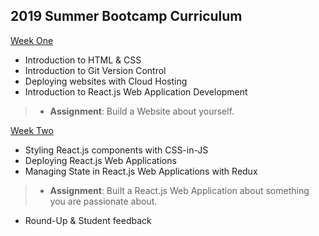 ## 2019 Summer Bootcamp Curriculum

[Week One](#)  

* Introduction to HTML & CSS  
* Introduction to Git Version Control  
* Deploying websites with Cloud Hosting  
* Introduction to React.js Web Application Development  
> * __Assignment__: Build a Website about yourself.  

[Week Two](#)  

* Styling React.js components with CSS-in-JS  
* Deploying React.js Web Applications
* Managing State in React.js Web Applications with Redux
> * __Assignment__: Built a React.js Web Application about something you are passionate about.  
* Round-Up & Student feedback
